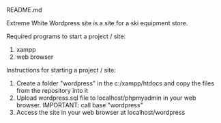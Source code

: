 README.md

Extreme White Wordpress site is a site for a ski equipment store.

Required programs to start a project / site:

1. xampp
2. web browser

Instructions for starting a project / site:

1. Create a folder "wordpress" in the c:/xampp/htdocs and copy the files from the repository into it
2. Upload wordpress.sql file to localhost/phpmyadmin in your web browser. IMPORTANT: call base "wordpress"
3. Access the site in your web browser at localhost/wordpress
